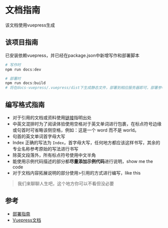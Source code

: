 # 文档指南

该文档使用vuepress生成

## 该项目指南

已安装依赖vuepress，并已经在package.json中新增写作和部署脚本


``` sh
# 写作时
npm run docs:dev

# 部署时
npm run docs:build
# 将在docs-vuepress/.vuepress/dist下生成静态文件，部署到相应服务器即可，部署参考下方链接
```

## 编写格式指南

* 对于引用的文档或资料使用[链接]()指明出处
* 中英文混排时为了阅读体验使用空格对于英文单词进行包裹，在标点符号边缘或句首时可省略该侧空格，例如：这是一个 word 而不是 world。
* 句首的英文单词首字母大写
* Index 正确的写法为 `Index`，首字母大写，任何地方都应该这样书写，其余的专业名称参考原始的写法进行书写
* 除英文段落外，所有标点符号使用中文半角
* 能使用示例代码描述的部分都**尽量添加示例代码**进行说明，show me the code
* 对于文档内容拓展说明的部分使用>引用的方式进行编写，like this
> 我们来聊聊人生吧，这个地方你可以不看但没必要

## 参考

- [部署指南](https://www.vuepress.cn/guide/deploy.html)
- [Vuepress文档](https://www.vuepress.cn/)
